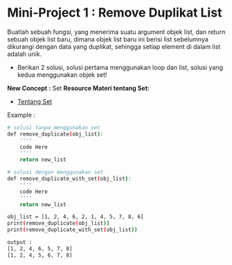 <h1>Mini-Project 1 : Remove Duplikat List</h1>

Buatlah sebuah fungsi, yang menerima suatu argument objek list, dan return sebuah objek list baru, dimana objek list baru ini berisi list sebelumnya dikurangi dengan data yang duplikat, sehingga setiap element di dalam list adalah unik.
<ul>
    <li>Berikan 2 solusi, solusi pertama menggunakan loop dan list, solusi yang kedua menggunakan objek set!</li>
</ul>

<b>New Concept :</b> Set
<b>Resource Materi tentang Set:</b>
<ul>
    <li><a href="https://www.youtube.com/watch?v=Fn6073uEifE&list=PLZS-MHyEIRo7cgStrKAMhgnOT66z2qKz1&index=20">Tentang Set</a></li>
</ul>

Example :

```sh
# solusi tanpa menggunakan set
def remove_duplicate(obj_list):
    ''''
    code Here
    ''''
    return new_list

# solusi dengan menggunakan set
def remove_duplicate_with_set(obj_list):
    ''''
    code Here
    ''''
    return new_list

obj_list = [1, 2, 4, 6, 2, 1, 4, 5, 7, 8, 6]
print(remove_duplicate(obj_list))
print(remove_duplicate_with_set(obj_list))

output :
[1, 2, 4, 6, 5, 7, 8]
[1, 2, 4, 5, 6, 7, 8]
```
